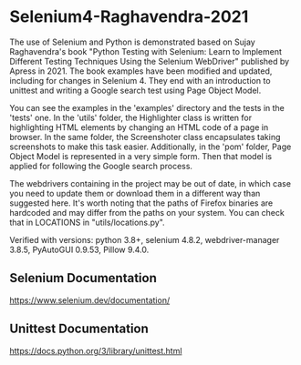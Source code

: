 # Selenium4-Raghavendra-2021

The use of Selenium and Python is demonstrated based on Sujay Raghavendra's book "Python Testing with Selenium: Learn to Implement Different Testing Techniques Using the Selenium WebDriver" published by Apress in 2021. The book examples have been modified and updated, including for changes in Selenium 4. They end with an introduction to unittest and writing a Google search test using Page Object Model.

You can see the examples in the 'examples' directory and the tests in the 'tests' one. In the 'utils' folder, the Highlighter class is written for highlighting HTML elements by changing an HTML code of a page in browser. In the same folder, the Screenshoter class encapsulates taking screenshots to make this task easier. Additionally, in the 'pom' folder, Page Object Model is represented in a very simple form. Then that model is applied for following the Google search process.

The webdrivers containing in the project may be out of date, in which case you need to update them or download them in a different way than suggested here. It's worth noting that the paths of Firefox binaries are hardcoded and may differ from the paths on your system. You can check that in LOCATIONS in "utils/locations.py".

Verified with versions: python 3.8+, selenium 4.8.2, webdriver-manager 3.8.5, PyAutoGUI 0.9.53, Pillow 9.4.0. 

## Selenium Documentation 

https://www.selenium.dev/documentation/

## Unittest Documentation

https://docs.python.org/3/library/unittest.html
